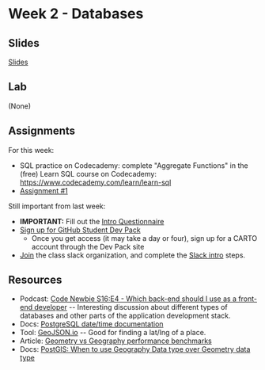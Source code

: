 # Week 2 - Databases

## Slides
[Slides](https://docs.google.com/presentation/d/1kiOHlfG1324jA0ODigRCMWEue8uJouzhAdTqlxxkXfQ/edit?usp=sharing)

## Lab

(None)

## Assignments

For this week:
* SQL practice on Codecademy: complete "Aggregate Functions" in the (free) Learn SQL course on Codecademy: https://www.codecademy.com/learn/learn-sql
* [Assignment #1](https://github.com/musa-509-fall-2021/assignment-01-intro-to-geographic-queries)

Still important from last week:
* **IMPORTANT:** Fill out the [Intro Questionnaire](https://docs.google.com/forms/d/e/1FAIpQLScbSGxnoKgG5oXGTnK_ev3M_TtGamnTBfXeSoHxUrLITLrq9A/viewform?usp=sf_link)
* [Sign up for GitHub Student Dev Pack](https://education.github.com/pack)
  * Once you get access (it may take a day or four), sign up for a CARTO account through the Dev Pack site
* [Join](https://join.slack.com/t/musa509610/signup) the class slack organization, and complete the [Slack intro](slack-intro.md) steps.

## Resources
* Podcast: [Code Newbie S16:E4 - Which back-end should I use as a front-end developer](https://community.codenewbie.org/codenewbiepodcast/s16-e4-which-back-end-should-i-use-as-a-front-end-developer-lee-robinson) -- Interesting discussion about different types of databases and other parts of the application development stack.
* Docs: [PostgreSQL date/time documentation](https://www.postgresql.org/docs/12/datatype-datetime.html)
* Tool: [GeoJSON.io](https://geojson.io/) -- Good for finding a lat/lng of a place.
* Article: [Geometry vs Geography performance benchmarks](https://medium.com/coord/postgis-performance-showdown-geometry-vs-geography-ec99967da4f0)
* Docs: [PostGIS: When to use Geography Data type over Geometry data type](https://postgis.net/docs/manual-2.4/using_postgis_dbmanagement.html#PostGIS_GeographyVSGeometry)
